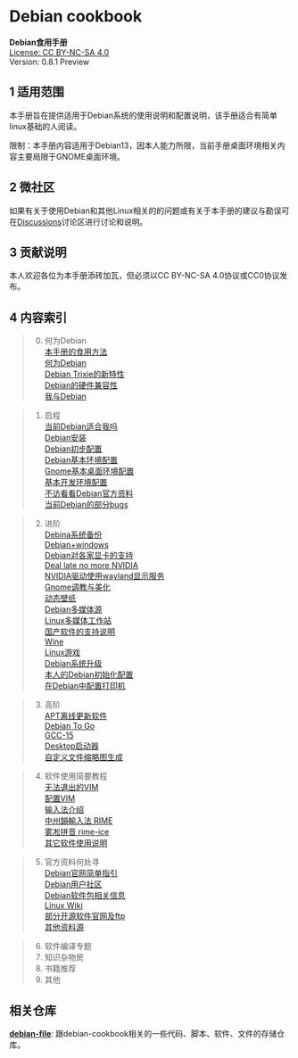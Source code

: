# Debian cookbook

**Debian食用手册**  
[License: CC BY-NC-SA 4.0](./LICENSE)  
Version: 0.8.1 Preview


## 1 适用范围

本手册旨在提供适用于Debian系统的使用说明和配置说明，该手册适合有简单linux基础的人阅读。  

限制：本手册内容适用于Debian13，因本人能力所限，当前手册桌面环境相关内容主要局限于GNOME桌面环境。  

## 2 微社区
如果有关于使用Debian和其他Linux相关的的问题或有关于本手册的建议与勘误可在[Discussions](https://github.com/smgdream/debian-cookbook/discussions)讨论区进行讨论和说明。  

## 3 贡献说明

本人欢迎各位为本手册添砖加瓦，但必须以CC BY-NC-SA 4.0协议或CC0协议发布。  

## 4 内容索引

<!-- intro -->
> 0. 何为Debian  
> [本手册的食用方法](intro/eat.md)  
> [何为Debian](intro/debian.md)  
> [Debian Trixie的新特性](intro/trixie.md)  
> [Debian的硬件兼容性](intro/deb-hcp.md)  
> [我与Debian](intro/i-and-linux.md)  

<!-- start -->
> 1. 启程  
> [当前Debian适合我吗](start/deb-suit4me.md)  
> [Debian安装](start/install-deb.md)  
> [Debian初步配置](start/init-conf.md)  
> [Debian基本环境配置](start/base-conf.md)  
> [Gnome基本桌面环境配置](start/desktop-conf.md)  
> [基本开发环境配置](start/dev-conf.md)  
> [不访看看Debian官方资料](start/deb-docs.md)  
> [当前Debian的部分bugs](start/bugs.md)  

<!-- improve -->
> 2. 进阶  
> [Debina系统备份](improve/sys-backup.md)  
> [Debian+windows](improve/deb+win.md)  
> [Debian对各家显卡的支持](improve/graphics-card.md)  
> [Deal late no more NVIDIA](improve/install-nv.md)  
> [NVIDIA驱动使用wayland显示服务](improve/nv-wayland.md)  
> [Gnome调教与美化](improve/gnome-conf.md)  
> [动态壁纸](improve/live-wp.md)  
> [Debian多媒体源](improve/deb-mmedia.md)  
> [Linux多媒体工作站](improve/media-workstation.md)  
> [国产软件的支持说明](improve/cn-software.md)  
> [Wine](improve/wine.md)    
> [Linux游戏](improve/linux-game.md)  
> [Debian系统升级](improve/deb-full-upgrade.md)  
> [本人的Debian初始化配置](improve/mydeb-oobe.md)  
> [在Debian中配置打印机](improve/deb-printer.md)  

<!-- hilevel -->
> 3. 高阶  
> [APT离线更新软件](hilevel/apt-update-offline.md)  
> [Debian To Go](hilevel/deb-togo.md)  
> [GCC-15](hilevel/gcc.md)  
> [Desktop启动器](hilevel/desktop.md)  
> [自定义文件缩略图生成](hilevel/thumbnail.md)  

> 4. 软件使用简要教程  
> [无法退出的VIM](usage/vim-q.md)  
> [配置VIM](usage/vim-conf.md)  
> [输入法介绍](usage/im-intro.md)  
> [中州韻輸入法 RIME](usage/rime.md)  
> [雾凇拼音 rime-ice](usage/rime-ice.md)  
> [其它软件使用说明](usage/other.md)  

> 5. 官方资料何处寻  
> [Debian官网简单指引](where/deb-web-index.md)  
> [Debian用户社区](where/deb-com.md)  
> [Debian软件包相关信息](where/pkg-info.md)  
> [Linux Wiki](where/linux-wiki.md)  
> [部分开源软件官网及ftp](where/software-web.md)  
> [其他资料源](where/other-doc.md)  

> 6. 软件编译专题  
> 7. 知识杂物房  
> 8. 书籍推荐  
> 9. 其他  

## 相关仓库
**[debian-file](https://github.com/smgdream/debian-file)**: 跟debian-cookbook相关的一些代码、脚本、软件、文件的存储仓库。  
